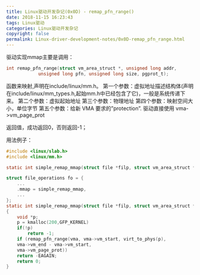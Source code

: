 ```yaml
---
title: Linux驱动开发杂记(0x0D) - remap_pfn_range()
date: 2018-11-15 16:23:43
tags: Linux驱动
categories: Linux驱动开发杂记
copyright: false
permalink: Linux-driver-development-notes/0x0D-remap_pfn_range.html
---
```


﻿驱动实现mmap主要是调用：
```c
int remap_pfn_range(struct vm_area_struct *, unsigned long addr,
            unsigned long pfn, unsigned long size, pgprot_t);
```

函数来映射,声明在include/linux/mm.h。 
第一个参数：虚拟地址描述结构体(声明在include/linux/mm_types.h,起始mm.h中已经包含了它)，一般是系统传递下来。 
第二个参数：虚拟起始地址 
第三个参数：物理地址 
第四个参数：映射空间大小，单位字节 
第五个参数：给新 VMA 要求的”protection”. 驱动直接使用 vma->vm_page_prot

返回值，成功返回0，否则返回-1；

用法例子：
```c
#include <linux/slab.h>
#include <linux/mm.h>

static int simple_remap_mmap(struct file *filp, struct vm_area_struct *vma);

struct file_operations fo = {
    ...
    .mmap = simple_remap_mmap,
    ...
};
static int simple_remap_mmap(struct file *filp, struct vm_area_struct *vma)
{
    void *p;
    p = kmalloc(200,GFP_KERNEL)
    if(!p)
        return -1;  
    if (remap_pfn_range(vma, vma->vm_start, virt_to_phys(p),
    vma->vm_end - vma->vm_start,
    vma->vm_page_prot))
    return -EAGAIN; 
    return 0;
}
```

